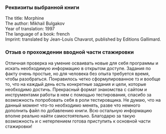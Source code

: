 ### Реквизиты выбранной книги ###
The title: Morphine  
The author: Mikhail Bulgakov  
Year of translation: 1997  
The language of a book: french  
Imprint: translated by Jean-Louis Chavarot,
published by Editions Gallimard. 

### Отзыв о прохождении вводной части стажировки ###
Отличная проверка на умение осваивать новые для себя
программы и искать необходимую информацию в открытом доступе.
Задания по факту очень простые, но для человека без опыта
требуется время, чтобы разобраться. Понравилось четко сформулированное тз
и вообще то, что на каждый день есть конкретные задания и цели,
которые необходимо достичь. Прекрасный формат знакомства с сайтом
и инструментами работы в нем с помощью тестирования,
спасибо за возможность попробовать себя в роли тестировщика. 
Не думаю, что на данный момент что-то необходимо менять,
разве что немного дополнить файл по добавлению книги.
Всю остальную информацию вполне реально найти самостоятельно.
Благодарю за такую возможность и с нетерпением готова приступить
к основной части стажировки! 
